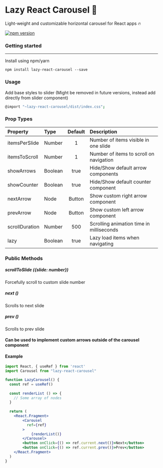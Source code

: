 # Lazy React Carousel :tada:

Light-weight and customizable horizontal carousel for React apps :fire:

[![npm version](https://img.shields.io/npm/v/lazy-react-carousel.svg?style=flat)](https://www.npmjs.com/package/lazy-react-carousel)


### Getting started
---------------

Install using npm/yarn

```shell
npm install lazy-react-carousel --save
```

### Usage

Add base styles to slider (Might be removed in future versions, instead add directly from slider component)

```bash
@import "~lazy-react-carousel/dist/index.css";
```


### Prop Types
| Property | Type | Default | Description |
|:---|:---|:---:|:---|
| itemsPerSlide | Number | 1 | Number of items visible in one slide |
| itemsToScroll | Number | 1 | Number of items to scroll on navigation |
| showArrows | Boolean | true | Hide/Show default arrow components|
| showCounter | Boolean | true | Hide/Show default counter component |
| nextArrow | Node | Button | Show custom right arrow component |
| prevArrow | Node | Button | Show custom left arrow component |
| scrollDuration | Number | 500 | Scrolling animation time in milliseconds |
| lazy | Boolean | true | Lazy load items when navigating  |

### Public Methods

##### scrollToSlide ({slide: number})

Forcefully scroll to custom slide number

##### next ()

Scrolls to next slide

##### prev ()

Scrolls to prev slide

#### Can be used to implement custom arrows outside of the carousel component 

#### Example

```jsx
import React, { useRef } from 'react'
import Carousel from "lazy-react-carousel"

function LazyCarousel() {
  const ref = useRef()			
        
  const renderList () => {
  	// Some array of nodes
  }
    
  return (
    <React.Fragment>
        <Carousel
          ref={ref}
        >
            {renderList()}
        </Carousel>
        <button onClick={() => ref.current.next()}>Next</button>
        <button onClick={() => ref.current.prev()}>Prev</button>
    </React.Fragment>
  )
}
```
